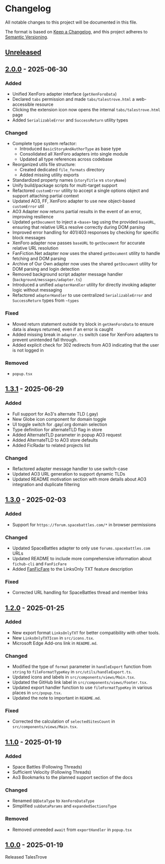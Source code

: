 # Changelog

All notable changes to this project will be documented in this file.

The format is based on [Keep a Changelog](https://keepachangelog.com/en/1.1.0/),
and this project adheres to [Semantic Versioning](https://semver.org/spec/v2.0.0.html).

[//]: # "Types of changes"
[//]: # "- **Added** for new features."
[//]: # "- **Changed** for changes in existing functionality."
[//]: # "- **Deprecated** for soon-to-be removed features."
[//]: # "- **Removed** for now removed features."
[//]: # "- **Fixed** for any bug fixes."
[//]: # "- **Security** in case of vulnerabilities."

## [Unreleased]

## [2.0.0] - 2025-06-30

### Added

- Unified XenForo adapter interface (`getXenForoData`)
- Declared `tabs` permission and made `tabs/talestrove.html` a web-accessible resource
- Clicking the extension icon now opens the internal `tabs/talestrove.html` page
- Added `SerializableError` and `SuccessReturn` utility types

### Changed

- Complete type system refactor:
  - Introduced `BasicStoryAndAuthorType` as base type
  - Consolidated all XenForo adapters into single module
  - Updated all type references across codebase
- Reorganized utils file structure:
  - Created dedicated `file_formats` directory
  - Added missing utility exports
- Standardized property names (`storyTitle` vs `storyName`)
- Unify build/package scripts for multi-target support
- Refactored `customError` utility to accept a single options object and support attaching partial context
- Updated AO3, FF, XenForo adapter to use new object-based `customError` util
- AO3 Adapter now returns partial results in the event of an error, improving resilience
- Updated `getDocument` to inject a `<base>` tag using the provided `baseURL`, ensuring that relative URLs resolve correctly during DOM parsing
- Improved error handling for 401/403 responses by checking for specific block messages
- XenForo adapter now passes `baseURL` to `getDocument` for accurate relative URL resolution
- FanFiction.Net adapter now uses the shared `getDocument` utility to handle fetching and DOM parsing
- Archive of Our Own adapter now uses the shared `getDocument` utility for DOM parsing and login detection
- Removed background script adapter message handler (`background/messages/adapter.ts`)
- Introduced a unified `adapterHandler` utility for directly invoking adapter logic without messaging
- Refactored `adapterHandler` to use centralized `SerializableError` and `SuccessReturn` types from `~types`

### Fixed

- Moved return statement outside try block in `getXenForoData` to ensure data is always returned, even if an error is caught
- Added missing break in `adapter.ts` switch case for XenForo adapters to prevent unintended fall through.
- Added explicit check for 302 redirects from AO3 indicating that the user is not logged in

### Removed

- `popup.tsx`

## [1.3.1] - 2025-06-29

### Added

- Full support for Ao3's alternate TLD (.gay)
- New Globe icon component for domain toggle
- UI toggle switch for .gay/.org domain selection
- Type definition for alternateTLD flag in store
- Added AlternateTLD parameter in popup AO3 request
- Added AlternateTLD to AO3 store defaults
- Added FicRadar to related projects list

### Changed

- Refactored adapter message handler to use switch-case
- Updated AO3 URL generation to support dynamic TLDs
- Updated README motivation section with more details about AO3 integration and duplicate filtering

## [1.3.0] - 2025-02-03

### Added

- Support for `https://forum.spacebattles.com/*` in browser permissions

### Changed

- Updated SpaceBattles adapter to only use `forums.spacebattles.com` URLs
- Updated README to include more comprehensive information about `fichub-cli` and `FanFicFare`
- Added [FanFicFare](https://github.com/JimmXinu/FanFicFare/) to the LinksOnly TXT feature description

### Fixed

- Corrected URL handling for SpaceBattles thread and member links

## [1.2.0] - 2025-01-25

### Added

- New export format `LinksOnlyTXT` for better compatibility with other tools.
- New `LinksOnlyTXTIcon` in `src/icons.tsx`.
- Microsoft Edge Add-ons link in `README.md`.

### Changed

- Modified the type of `format` parameter in `handleExport` function from `string` to `fileFormatTypeKey` in `src/utils/handleExport.ts`.
- Updated icons and labels in `src/components/views/Main.tsx`.
- Updated the GitHub link label in `src/components/views/Footer.tsx`.
- Updated export handler function to use `fileFormatTypeKey` in various places in `src/popup.tsx`.
- Updated the note to important in `README.md`.

### Fixed

- Corrected the calculation of `selectedSitesCount` in `src/components/views/Main.tsx`.

## [1.1.0] - 2025-01-19

### Added

- Space Battles (Following Threads)
- Sufficient Velocity (Following Threads)
- Ao3 Bookmarks to the planned support section of the docs

### Changed

- Renamed `QQDataType` to `XenForoDataType`
- Simplified `subDataParams` and `expandedSectionsType`

### Removed

- Removed unneeded `await` from `exportHandler` in `popup.tsx`

## [1.0.0] - 2025-01-19

Released TalesTrove

[unreleased]: https://github.com/Jemeni11/TalesTrove/compare/v2.0.0...HEAD
[2.0.0]: https://github.com/Jemeni11/TalesTrove/releases/compare/v1.3.1...v2.0.0
[1.3.1]: https://github.com/Jemeni11/TalesTrove/releases/compare/v1.3.0...v1.3.1
[1.3.0]: https://github.com/Jemeni11/TalesTrove/releases/compare/v1.2.0...v1.3.0
[1.2.0]: https://github.com/Jemeni11/TalesTrove/releases/compare/v1.1.0...v1.2.0
[1.1.0]: https://github.com/Jemeni11/TalesTrove/releases/compare/v1.0.0...v1.1.0
[1.0.0]: https://github.com/Jemeni11/TalesTrove/releases/tag/v1.0.0
